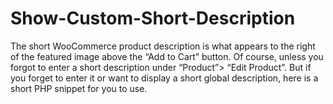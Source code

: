 # Show-Custom-Short-Description
The short WooCommerce product description is what appears to the right of the featured image above the “Add to Cart” button. Of course, unless you forgot to enter a short description under “Product”> “Edit Product”.  But if you forget to enter it or want to display a short global description, here is a short PHP snippet for you to use.
